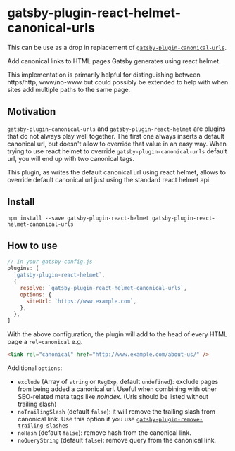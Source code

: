 # gatsby-plugin-react-helmet-canonical-urls

This can be use as a drop in replacement of [`gatsby-plugin-canonical-urls`](https://www.npmjs.com/package/gatsby-plugin-canonical-urls).

Add canonical links to HTML pages Gatsby generates using react helmet.

This implementation is primarily helpful for distinguishing between https/http,
www/no-www but could possibly be extended to help with when sites add multiple
paths to the same page.

## Motivation

`gatsby-plugin-canonical-urls` and `gatsby-plugin-react-helmet` are plugins that do not always play well together.
The first one always inserts a default canonical url, but doesn't allow to override that value in an easy way.
When trying to use react helmet to override `gatsby-plugin-canonical-urls` default url, you will end up with
two canonical tags.

This plugin, as writes the default canonical url using react helmet, allows to override default canonical url just
using the standard react helmet api.

## Install

`npm install --save gatsby-plugin-react-helmet gatsby-plugin-react-helmet-canonical-urls`

## How to use

```javascript
// In your gatsby-config.js
plugins: [
  `gatsby-plugin-react-helmet`,
  {
    resolve: `gatsby-plugin-react-helmet-canonical-urls`,
    options: {
      siteUrl: `https://www.example.com`,
    },
  },
]
```

With the above configuration, the plugin will add to the head of every HTML page
a `rel=canonical` e.g.

```html
<link rel="canonical" href="http://www.example.com/about-us/" />
```

Additional `options`:

- `exclude` (Array of `string` or `RegExp`, default `undefined`): exclude pages from being added a canonical url. Useful when combining with other SEO-related meta tags like _noindex_. (Urls should be listed without trailing slash)
- `noTrailingSlash` (default `false`): it will remove the trailing slash from canonical link. Use this option if you use [`gatsby-plugin-remove-trailing-slashes`](https://www.npmjs.com/package/gatsby-plugin-remove-trailing-slashes)
- `noHash` (default `false`): remove hash from the canonical link.
- `noQueryString` (default `false`): remove query from the canonical link.

